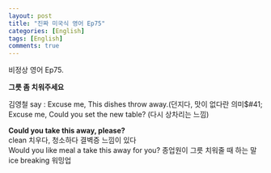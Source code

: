 ```yaml
---
layout: post
title: "진짜 미국식 영어 Ep75"
categories: [English]
tags: [English]
comments: true
---
```


비정상 영어 Ep75.

<b>그릇 좀 치워주세요 </b>

김영철 say : Excuse me, This dishes throw away.&#40;던지다, 맛이 없다란 의미$#41; <br>
Excuse me, Could you set the new table? &#40;다시 상차리는 느낌&#41; <br>

<b> Could you take this away, please? </b> <br>
clean 치우다, 청소하다 결벽증 느낌이 있다 <br>
Would you like meal a take this away for you? 종업원이 그릇 치워줄 때 하는 말 <br>
ice breaking 워밍업